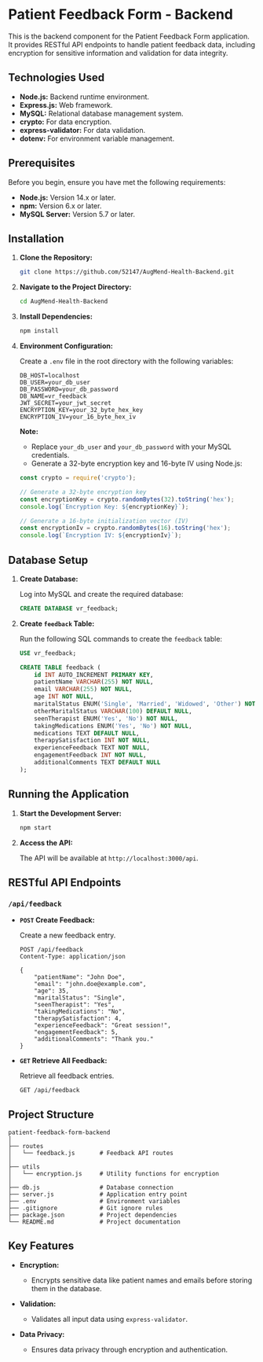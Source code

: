 # Patient Feedback Form - Backend

This is the backend component for the Patient Feedback Form application. It provides RESTful API endpoints to handle patient feedback data, including encryption for sensitive information and validation for data integrity.

## Technologies Used

- **Node.js:** Backend runtime environment.
- **Express.js:** Web framework.
- **MySQL:** Relational database management system.
- **crypto:** For data encryption.
- **express-validator:** For data validation.
- **dotenv:** For environment variable management.

## Prerequisites

Before you begin, ensure you have met the following requirements:

- **Node.js:** Version 14.x or later.
- **npm:** Version 6.x or later.
- **MySQL Server:** Version 5.7 or later.

## Installation

1. **Clone the Repository:**

   ```bash
   git clone https://github.com/52147/AugMend-Health-Backend.git
   ```

2. **Navigate to the Project Directory:**

   ```bash
   cd AugMend-Health-Backend
   ```

3. **Install Dependencies:**

   ```bash
   npm install
   ```

4. **Environment Configuration:**

   Create a `.env` file in the root directory with the following variables:

   ```plaintext
   DB_HOST=localhost
   DB_USER=your_db_user
   DB_PASSWORD=your_db_password
   DB_NAME=vr_feedback
   JWT_SECRET=your_jwt_secret
   ENCRYPTION_KEY=your_32_byte_hex_key
   ENCRYPTION_IV=your_16_byte_hex_iv
   ```

   **Note:**
   - Replace `your_db_user` and `your_db_password` with your MySQL credentials.
   - Generate a 32-byte encryption key and 16-byte IV using Node.js:

   ```js
   const crypto = require('crypto');

   // Generate a 32-byte encryption key
   const encryptionKey = crypto.randomBytes(32).toString('hex');
   console.log(`Encryption Key: ${encryptionKey}`);

   // Generate a 16-byte initialization vector (IV)
   const encryptionIv = crypto.randomBytes(16).toString('hex');
   console.log(`Encryption IV: ${encryptionIv}`);
   ```

## Database Setup

1. **Create Database:**

   Log into MySQL and create the required database:

   ```sql
   CREATE DATABASE vr_feedback;
   ```

2. **Create `feedback` Table:**

   Run the following SQL commands to create the `feedback` table:

   ```sql
   USE vr_feedback;

   CREATE TABLE feedback (
       id INT AUTO_INCREMENT PRIMARY KEY,
       patientName VARCHAR(255) NOT NULL,
       email VARCHAR(255) NOT NULL,
       age INT NOT NULL,
       maritalStatus ENUM('Single', 'Married', 'Widowed', 'Other') NOT NULL,
       otherMaritalStatus VARCHAR(100) DEFAULT NULL,
       seenTherapist ENUM('Yes', 'No') NOT NULL,
       takingMedications ENUM('Yes', 'No') NOT NULL,
       medications TEXT DEFAULT NULL,
       therapySatisfaction INT NOT NULL,
       experienceFeedback TEXT NOT NULL,
       engagementFeedback INT NOT NULL,
       additionalComments TEXT DEFAULT NULL
   );
   ```

## Running the Application

1. **Start the Development Server:**

   ```bash
   npm start
   ```

2. **Access the API:**

   The API will be available at `http://localhost:3000/api`.

## RESTful API Endpoints

### `/api/feedback`

- **`POST` Create Feedback:**

  Create a new feedback entry.

  ```http
  POST /api/feedback
  Content-Type: application/json

  {
      "patientName": "John Doe",
      "email": "john.doe@example.com",
      "age": 35,
      "maritalStatus": "Single",
      "seenTherapist": "Yes",
      "takingMedications": "No",
      "therapySatisfaction": 4,
      "experienceFeedback": "Great session!",
      "engagementFeedback": 5,
      "additionalComments": "Thank you."
  }
  ```

- **`GET` Retrieve All Feedback:**

  Retrieve all feedback entries.

  ```http
  GET /api/feedback
  ```

## Project Structure

```
patient-feedback-form-backend
│
├── routes
│   └── feedback.js       # Feedback API routes
│
├── utils
│   └── encryption.js     # Utility functions for encryption
│
├── db.js                 # Database connection
├── server.js             # Application entry point
├── .env                  # Environment variables
├── .gitignore            # Git ignore rules
├── package.json          # Project dependencies
└── README.md             # Project documentation
```

## Key Features

- **Encryption:**
  - Encrypts sensitive data like patient names and emails before storing them in the database.

- **Validation:**
  - Validates all input data using `express-validator`.

- **Data Privacy:**
  - Ensures data privacy through encryption and authentication.

